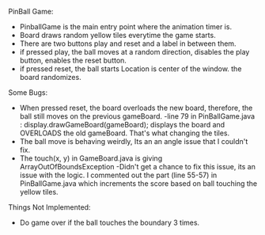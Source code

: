 PinBall Game:
 - PinballGame is the main entry point where the animation timer is.
 - Board draws random yellow tiles everytime the game starts.
 - There are two buttons play and reset and a label in between them.
 - if pressed play, the ball moves at a random direction, disables
   the play button, enables the reset button.
 - if pressed reset, the ball starts Location is center of the window.
   the board randomizes.

 Some Bugs:
  - When pressed reset, the board overloads the new board, therefore, the
    ball still moves on the previous gameBoard.
     -line 79  in PinBallGame.java : display.drawGameBoard(gameBoard);
        displays the board and OVERLOADS the old gameBoard.
        That's what changing the tiles.
  - The ball move is behaving weirdly, Its an an angle issue that I couldn't fix.
  - The touch(x, y) in GameBoard.java is giving ArrayOutOfBoundsException
     -Didn't get a chance to fix this issue, its an issue with the logic.
      I commented out the part (line 55-57) in PinBallGame.java which increments
      the score based on ball touching the yellow tiles.

 Things Not Implemented:
  - Do game over if the ball touches the boundary 3 times.
